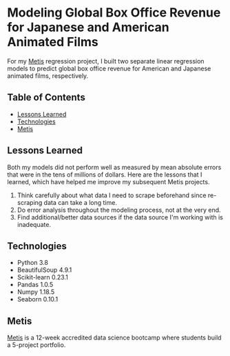 # Modeling Global Box Office Revenue for Japanese and American Animated Films

For my [Metis](https://www.thisismetis.com/data-science-bootcamps) regression project, I built two separate linear regression models to predict global box office revenue for American and Japanese animated films, respectively.

## Table of Contents

* [Lessons Learned](#lessons-learned)
* [Technologies](#technologies)
* [Metis](#metis)

## Lessons Learned

Both my models did not perform well as measured by mean absolute errors that were in the tens of millions of dollars. Here are the lessons that I learned, which have helped me improve my subsequent Metis projects. 

1. Think carefully about what data I need to scrape beforehand since re-scraping data can take a long time.
2. Do error analysis throughout the modeling process, not at the very end.
3. Find additional/better data sources if the data source I'm working with is inadequate.

## Technologies

* Python 3.8
* BeautifulSoup 4.9.1
* Scikit-learn 0.23.1
* Pandas 1.0.5
* Numpy 1.18.5
* Seaborn 0.10.1

## Metis

[Metis](https://www.thisismetis.com/data-science-bootcamps) is a 12-week accredited data science bootcamp where students build a 5-project portfolio. 


